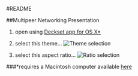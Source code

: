 #README

##Multipeer Networking Presentation

1. open using [Deckset app for OS X*](http://decksetapp.com)

2. select this theme...
![Theme selection](https://dl.dropboxusercontent.com/u/5034400/README/templatedetails.png)

3. select this aspect ratio...
![Ratio selection](https://dl.dropboxusercontent.com/u/5034400/README/aspectratio.png)


###*requires a Macintosh computer available [here](http://www.apple.com/store)
